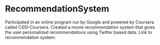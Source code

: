 # RecommendationSystem
Participated in an online program run by Google and powered by Coursera called CSSI-Coursera.
Created a movie recommendation system that gives the user personalized recommendations using Twitter based data.
Link to recommendation system: 
